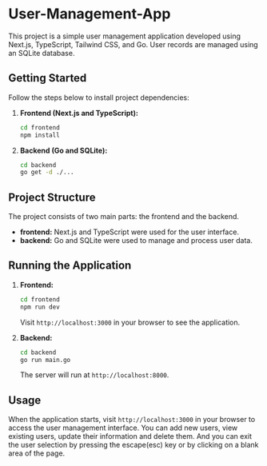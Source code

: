 # User-Management-App

This project is a simple user management application developed using Next.js, TypeScript, Tailwind CSS, and Go. User records are managed using an SQLite database.

## Getting Started

Follow the steps below to install project dependencies:

1. **Frontend (Next.js and TypeScript):**
    ```bash
    cd frontend
    npm install
    ```

2. **Backend (Go and SQLite):**
    ```bash
    cd backend
    go get -d ./...
    ```

## Project Structure

The project consists of two main parts: the frontend and the backend.

- **frontend:** Next.js and TypeScript were used for the user interface.
- **backend:** Go and SQLite were used to manage and process user data.

## Running the Application

1. **Frontend:**
    ```bash
    cd frontend
    npm run dev
    ```
   Visit `http://localhost:3000` in your browser to see the application.

2. **Backend:**
    ```bash
    cd backend
    go run main.go
    ```
   The server will run at `http://localhost:8000`.

## Usage

When the application starts, visit `http://localhost:3000` in your browser to access the user management interface. You can add new users, view existing users, update their information and delete them. And you can exit the user selection by pressing the escape(esc) key or by clicking on a blank area of the page.
